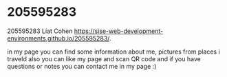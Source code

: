 # 205595283

205595283
Liat Cohen
https://sise-web-development-environments.github.io/205595283/.

in my page you can find some information about me, pictures from places i traveld
also you can like my page and scan QR code
and if you have questions or notes you can contact me in my page :)
